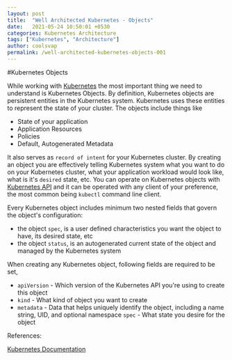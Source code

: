 ```yaml
---
layout: post
title:  "Well Architected Kubernetes - Objects"
date:   2021-05-24 10:50:01 +0530
categories: Kubernetes Architecture
tags: ["Kubernetes", "Architecture"]
author: coolsvap
permalink: /well-architected-kubernetes-objects-001
---
```

#Kubernetes Objects

While working with [Kubernetes][0] the most important thing we need to understand is Kubernetes Objects. By definition, Kubernetes objects are persistent entities in the Kubernetes system. Kubernetes uses these entities to represent the state of your cluster. The objects include things like
- State of your application
- Application Resources
- Policies
- Default, Autogenerated Metadata

It also serves as ```record of intent``` for your Kubernetes cluster. By creating an object you are effectively telling Kubernetes system what you want to do on your Kubernetes cluster, what your application workload would look like, what is it's ```desired``` state, etc. You can operate on Kubernetes objects with [Kubernetes API][1]  and it can be operated with any client of your preference, the most common being ```kubectl``` command line client.


Every Kubernetes object includes minimum two nested fields that govern the object's configuration: 
- the object ```spec```, is a user defined characteristics you want the object to have, its desired state, etc
- the object ```status```, is an autogenerated current state of the object and managed by the Kubernetes system

When creating any Kubernetes object, following fields are required to be set,
- ```apiVersion``` - Which version of the Kubernetes API you're using to create this object
- ```kind``` - What kind of object you want to create
- ```metadata``` - Data that helps uniquely identify the object, including a name string, UID, and optional namespace
```spec``` - What state you desire for the object


References:

[Kubernetes Documentation](https://kubernetes.io/docs)

[0]: https://kubernetes.io/
[1]: https://kubernetes.io/docs/concepts/overview/kubernetes-api/